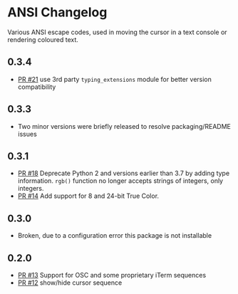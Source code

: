 ANSI Changelog
==============

Various ANSI escape codes, used in moving the cursor in a text console or
rendering coloured text.

0.3.4
-----
- [PR #21](https://github.com/tehmaze/ansi/pull/21) use 3rd party
  `typing_extensions` module for better version compatibility

0.3.3
-----

- Two minor versions were briefly released to resolve packaging/README issues

0.3.1
-----
- [PR #18](https://github.com/tehmaze/ansi/pull/14) Deprecate Python 2 and
  versions earlier than 3.7 by adding type information. `rgb()` function no
  longer accepts strings of integers, only integers.
- [PR #14](https://github.com/tehmaze/ansi/pull/14) Add support for 8 and 24-bit
  True Color.

0.3.0 
-----
- Broken, due to a configuration error this package is not installable

0.2.0
-----

- [PR #13](https://github.com/tehmaze/ansi/pull/13) Support for OSC and some
  proprietary iTerm sequences
- [PR #12](https://github.com/tehmaze/ansi/pull/13) show/hide cursor sequence

